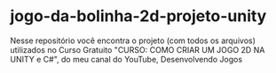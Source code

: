 # jogo-da-bolinha-2d-projeto-unity
 Nesse repositório você encontra o projeto (com todos os arquivos) utilizados no Curso Gratuito "CURSO: COMO CRIAR UM JOGO 2D NA UNITY e C#", do meu canal do YouTube, Desenvolvendo Jogos
